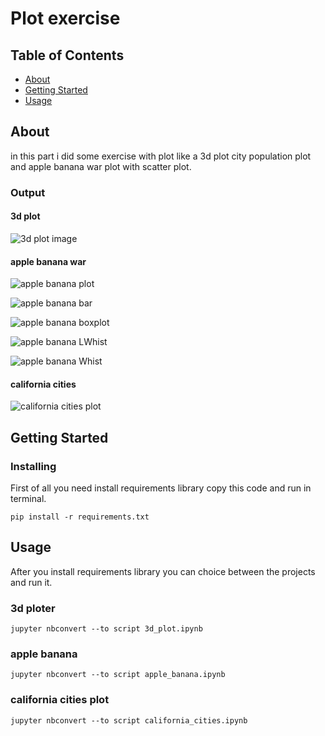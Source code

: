 # Plot exercise

## Table of Contents

- [About](#about)
- [Getting Started](#getting_started)
- [Usage](#usage)

## About <a name = "about"></a>

in this part i did some exercise with plot like a 3d plot city population plot and apple banana war plot with scatter plot.

### Output

#### 3d plot

![3d plot image](output/3d_plot.png)

#### apple banana war

![apple banana plot](output/apple_banana_plot.png)

![apple banana bar](output/apple_banana_bar.png)

![apple banana boxplot](output/apple_banana_boxplot.png)

![apple banana LWhist](output/apple_banana_LWhist.png)

![apple banana Whist](output/apple_banana_Whist.png)

#### california cities

![california cities plot](output/california_cities_plot.png)

## Getting Started <a name = "getting_started"></a>

### Installing

First of all you need install requirements library copy this code and run in terminal.

``` terminal
pip install -r requirements.txt
```

## Usage <a name = "usage"></a>

After you install requirements library you can choice between the projects and run it.

### 3d ploter

``` terminal
jupyter nbconvert --to script 3d_plot.ipynb
```

### apple banana

``` terminal
jupyter nbconvert --to script apple_banana.ipynb
```

### california cities plot

``` terminal
jupyter nbconvert --to script california_cities.ipynb
```
